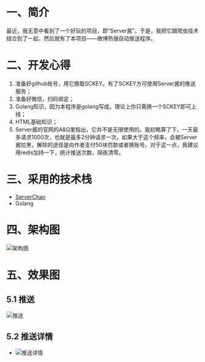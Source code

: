 # 一、简介
最近，我无意中看到了一个好玩的项目，即“Server酱”。于是，我把它跟爬虫技术结合到了一起，然后就有了本项目——微博热搜自动推送程序。

# 二、开发心得
1. 准备好github账号，用它换取SCKEY。有了SCKEY方可使用Server酱的推送服务；
2. 准备好微信，扫码绑定；
3. Golang知识，因为本程序是golang写成。理论上你只需换一个SCKEY即可上线；
4. HTML基础知识；
5. Server酱的官网的A&Q里指出，它并不是无限使用的。我初略算了下，一天最多请求1000次，也就是最多2分钟请求一次，如果大于这个频率，会被Server酱拉黑，解除的途径是向作者支付50块罚款或者换账号。对于这一点，我建议用redis加持一下，统计推送次数，隔夜清零。

# 三、采用的技术栈
- [ServerChan](http://sc.ftqq.com/3.version)
- Golang

# 四、架构图
![架构图](https://github.com/wltos/project/blob/feature/WeiBoTop/img/20200502_01.jpg?raw=true)

# 五、效果图
## 5.1 推送
![推送](https://github.com/wltos/project/blob/feature/WeiBoTop/img/20200502_02.jpg?raw=true)

## 5.2 推送详情
- ![推送详情](https://github.com/wltos/project/blob/feature/WeiBoTop/img/20200502_03.jpg?raw=true)
